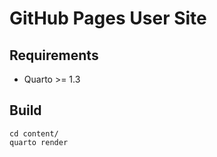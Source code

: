 # GitHub Pages User Site

## Requirements

* Quarto >= 1.3


## Build

```
cd content/
quarto render
```
